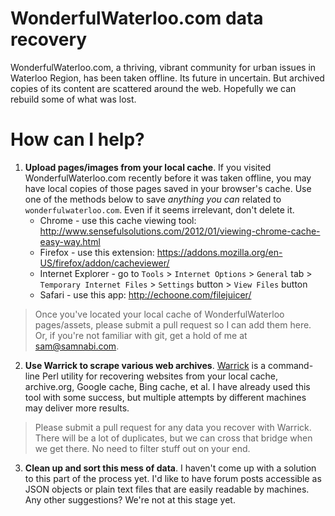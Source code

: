 WonderfulWaterloo.com data recovery
===========================

WonderfulWaterloo.com, a thriving, vibrant community for urban issues in Waterloo Region, has been taken offline. Its future in uncertain. But archived copies of its content are scattered around the web. Hopefully we can rebuild some of what was lost.

How can I help?
===============

1. **Upload pages/images from your local cache**. If you visited WonderfulWaterloo.com recently before it was taken offline, you may have local copies of those pages saved in your browser's cache. Use one of the methods below to save *anything you can* related to `wonderfulwaterloo.com`. Even if it seems irrelevant, don't delete it.
    - Chrome - use this cache viewing tool: http://www.sensefulsolutions.com/2012/01/viewing-chrome-cache-easy-way.html
    - Firefox - use this extension: https://addons.mozilla.org/en-US/firefox/addon/cacheviewer/
    - Internet Explorer - go to `Tools` > `Internet Options` > `General` tab > `Temporary Internet Files` > `Settings` button > `View Files` button
    - Safari - use this app: http://echoone.com/filejuicer/

> Once you've located your local cache of WonderfulWaterloo pages/assets, please submit a pull request so I can add them here. Or, if you're not familiar with git, get a hold of me at sam@samnabi.com.

2. **Use Warrick to scrape various web archives**. [Warrick](https://code.google.com/p/warrick/wiki/About_Warrick) is a command-line Perl utility for recovering websites from your local cache, archive.org, Google cache, Bing cache, et al. I have already used this tool with some success, but multiple attempts by different machines may deliver more results.

> Please submit a pull request for any data you recover with Warrick. There will be a lot of duplicates, but we can cross that bridge when we get there. No need to filter stuff out on your end.

3. **Clean up and sort this mess of data**. I haven't come up with a solution to this part of the process yet. I'd like to have forum posts accessible as JSON objects or plain text files that are easily readable by machines. Any other suggestions? We're not at this stage yet.
